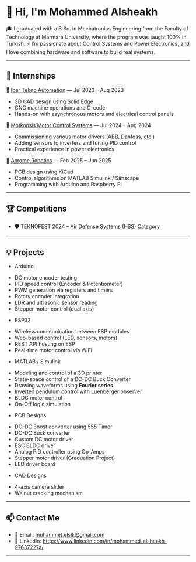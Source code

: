 # 👋 Hi, I'm Mohammed Alsheakh

🎓 I graduated with a B.Sc. in Mechatronics Engineering from the Faculty of Technology at Marmara University, where the program was taught 100% in Turkish. 
⚡ I’m passionate about Control Systems and Power Electronics, and I love combining hardware and software to build real systems.

---

## 🧪 Internships

🔹 [Iber Tekno Automation](https://www.ibertekno.com/tr) — Jul 2023 – Aug 2023
- 3D CAD design using Solid Edge
- CNC machine operations and G-code
- Hands-on with asynchronous motors and electrical control panels
  
🔹 [Motkonsis Motor Control Systems](https://www.motkonsis.com.tr/) — Jul 2024 – Aug 2024
- Commissioning various motor drivers (ABB, Danfoss, etc.)
- Adding sensors to inverters and tuning PID control
- Practical experience in power electronics

🔹 [Acrome Robotics](https://acrome.net/) — Feb 2025 – Jun 2025
- PCB design using KiCad
- Control algorithms on MATLAB Simulink / Simscape
- Programming with Arduino and Raspberry Pi

---

## 🏆 Competitions

- 🛡️ TEKNOFEST 2024 – Air Defense Systems (HSS) Category

---

## 💡 Projects

* Arduino
- DC motor encoder testing  
- PID speed control (Encoder & Potentiometer)  
- PWM generation via registers and timers  
- Rotary encoder integration  
- LDR and ultrasonic sensor reading  
- Stepper motor control (dual axis)

* ESP32
- Wireless communication between ESP modules  
- Web-based control (LED, sensors, motors)  
- REST API hosting on ESP  
- Real-time motor control via WiFi

* MATLAB / Simulink
- Modeling and control of a 3D printer
- State-space control of a DC-DC Buck Converter  
- Drawing waveforms using **Fourier series**  
- Inverted pendulum control with Luenberger observer
- BLDC motor control
- On-Off logic simulation

* PCB Designs
- DC-DC Boost converter using 555 Timer  
- DC-DC Buck converter  
- Custom DC motor driver  
- ESC BLDC driver
- Analog PID controller using Op-Amps  
- Stepper motor driver (Graduation Project)  
- LED driver board

* CAD Designs
- 4-axis camera slider  
- Walnut cracking mechanism

---

## 📫 Contact Me

- 📧 Email: muhammet.elsik@gmail.com
- 💼 LinkedIn: https://www.linkedin.com/in/mohammed-alsheakh-97637227a/

---
